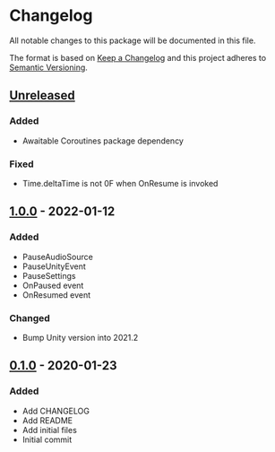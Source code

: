 # Changelog
All notable changes to this package will be documented in this file.

The format is based on [Keep a Changelog](http://keepachangelog.com/en/1.0.0/)
and this project adheres to [Semantic Versioning](http://semver.org/spec/v2.0.0.html).

## [Unreleased]
### Added
- Awaitable Coroutines package dependency

### Fixed
- Time.deltaTime is not 0F when OnResume is invoked

## [1.0.0] - 2022-01-12
### Added
- PauseAudioSource
- PauseUnityEvent
- PauseSettings
- OnPaused event
- OnResumed event

### Changed
- Bump Unity version into 2021.2

## [0.1.0] - 2020-01-23
### Added
- Add CHANGELOG
- Add README
- Add initial files
- Initial commit

[Unreleased]: https://github.com/HyagoOliveira/PauseSystem/compare/1.0.0...main
[1.0.0]: https://github.com/HyagoOliveira/PauseSystem/tree/1.0.0/
[0.1.0]: https://github.com/HyagoOliveira/PauseSystem/tree/0.1.0/